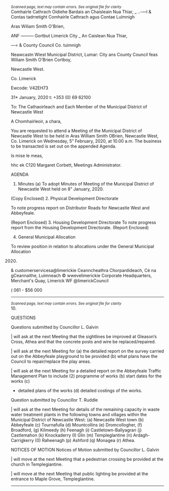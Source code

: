 *<small>Scanned page, text may contain errors. See original file for clarity</small>*  
Comhairle Cathrach Oidiehe Bardais an Chaisleain Nua Thiar,
_ ..-—l & Contas tadrretight Comhairle Cathrach agus Contae Lulmnigh

Aras Wiliam Smith O'Brien,

ANF ——— Gortbut
Limerick City _ An Caislean Nua Thiar,

—= & County Council Co. tuimnigh

Neawcastn Wiest Municipal District,
Lumar: City ans County Council
feas Wiliam Smith O'Brien
Cortboy,

Newcastle West.

Co. Limerick

Ewcode: V42EH73

31* January, 2020 t: +353 (0) 69 62100

To: The Cathaoirleach and Each Member of the Municipal District of Newcastle West

A Chomhairleoir, a chara,

You are requested to attend a Meeting of the Municipal District of Newcastle West to be held
in Aras William Smith OBrien, Newcastle West, Co. Limerick on Wednesday, 5” February,
2020, at 10.00 a.m. The business to be transacted is set out on the appended Agenda.

Is mise le meas,

hhc ek C120
Margaret Corbett,
Meetings Administrator.

AGENDA
1. Minutes
(a) To adopt Minutes of Meeting of the Municipal District of Newcastle West held on
8" January, 2020.

(Copy Enclosed)
2. Physical Development Directorate

To note progress report on Distributor Roads for Newcastle West and Abbeyfeale.

(Report Enclosed)
3. Housing Development Directorate
To note progress report from the Housing Development Directorate.
(Report Enclosed)

4. General Municipal Allocation

To review position in relation to allocations under the General Municipal Allocation

2020.
& customerservicesa@limerickie
Ceanncheathra Chorpardideach, Cé na gCeannaithe, Luimneach © wwevelimerickie
Corporate Headquarters, Merchant's Quay, Limerick WF @limerickCouncil

( 061 - $56 000

---
*<small>Scanned page, text may contain errors. See original file for clarity</small>*  
10.

QUESTIONS

Questions submitted by Councillor L. Galvin

| will ask at the next Meeting that the sightlines be improved at Gleason’s Cross,
Athea and that the concrete posts and wire be replaced/repaired.

| will ask at the next Meeting for (a) the detailed report on the survey carried out on
the Abbeyfeale playground to be provided (b) what plans have the Council to
repair/replace the play areas.

| will ask at the next Meeting for a detailed report on the Abbeyfeale Traffic
Management Plan to include (2) programme of works (b) start dates for the works (c)

- detailed plans of the works (d) detailed costings of the works.

Question submitted by Councillor T. Ruddle

| will ask at the next Meeting for details of the remaining capacity in waste water
treatment plants in the following towns and villages within the Municipal District of
Newcastle West: (a) Newcastle West town (b) Abbeyfeale (c) Tournafulla (d)
Mountcollins (e) Dromcollogher, (f) Broadford, (g) Kilmeedy (h) Feenagh (i)
Castletown-Ballyagran (j) Castlemahon (k) Knockaderry (I) Glin (m) Templeglantine (n)
Ardagh-Carrigkerry (0) Raheenagh (p) Ashford (q) Monagea (r) Athea.

NOTICES OF MOTION
Notices of Motion submitted by Councillor L. Galvin

| will move at the next Meeting that a pedestrian crossing be provided at the church
in Templegiantine.

| will move at the next Meeting that public lighting be provided at the entrance to
Maple Grove, Templeglantine.

---
